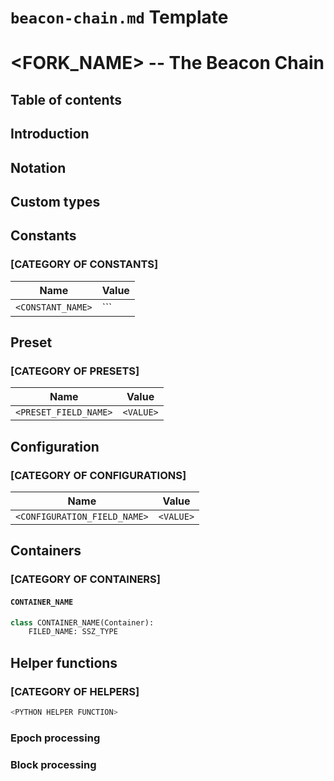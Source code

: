 # `beacon-chain.md` Template

# <FORK_NAME> -- The Beacon Chain

## Table of contents
<!-- TOC -->
<!-- START doctoc generated TOC please keep comment here to allow auto update -->
<!-- DON'T EDIT THIS SECTION, INSTEAD RE-RUN doctoc TO UPDATE -->

<!-- END doctoc generated TOC please keep comment here to allow auto update -->
<!-- /TOC -->



## Introduction

## Notation

## Custom types

## Constants

### [CATEGORY OF CONSTANTS]

| Name | Value |
| - | - |
| `<CONSTANT_NAME>` | `<VALUE>`` |

## Preset


### [CATEGORY OF PRESETS]

| Name | Value |
| - | - |
| `<PRESET_FIELD_NAME>` | `<VALUE>` |

## Configuration

### [CATEGORY OF CONFIGURATIONS]

| Name | Value |
| - | - |
| `<CONFIGURATION_FIELD_NAME>` | `<VALUE>` |

## Containers

### [CATEGORY OF CONTAINERS]

#### `CONTAINER_NAME`

```python
class CONTAINER_NAME(Container):
    FILED_NAME: SSZ_TYPE
```

## Helper functions

### [CATEGORY OF HELPERS]

```python
<PYTHON HELPER FUNCTION>
```

### Epoch processing


### Block processing

